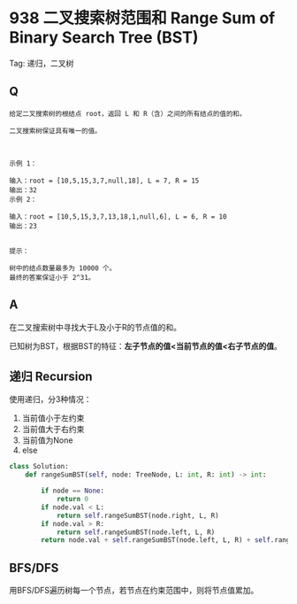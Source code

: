 # 938 二叉搜索树范围和 Range Sum of Binary Search Tree (BST)

Tag: 递归，二叉树

## Q

```
给定二叉搜索树的根结点 root，返回 L 和 R（含）之间的所有结点的值的和。

二叉搜索树保证具有唯一的值。



示例 1：

输入：root = [10,5,15,3,7,null,18], L = 7, R = 15
输出：32
示例 2：

输入：root = [10,5,15,3,7,13,18,1,null,6], L = 6, R = 10
输出：23


提示：

树中的结点数量最多为 10000 个。
最终的答案保证小于 2^31。
```

## A

在二叉搜索树中寻找大于L及小于R的节点值的和。

已知树为BST，根据BST的特征：**左子节点的值<当前节点的值<右子节点的值**。

## 递归 Recursion

使用递归，分3种情况：

1. 当前值小于左约束
2. 当前值大于右约束
3. 当前值为None
4. else

```python
class Solution:
    def rangeSumBST(self, node: TreeNode, L: int, R: int) -> int:

        if node == None:
            return 0
        if node.val < L:
            return self.rangeSumBST(node.right, L, R)
        if node.val > R:
            return self.rangeSumBST(node.left, L, R)
        return node.val + self.rangeSumBST(node.left, L, R) + self.rangeSumBST(node.right, L, R)
```

## BFS/DFS

用BFS/DFS遍历树每一个节点，若节点在约束范围中，则将节点值累加。

